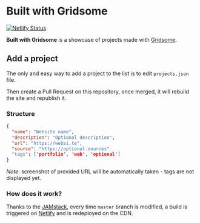 # Built with Gridsome

[![Netlify Status](https://api.netlify.com/api/v1/badges/de71dc2d-137d-4d12-9f21-16ef16dc3ef0/deploy-status)](https://app.netlify.com/sites/built-with-gridsome/deploys)

**Built with Gridsome** is a showcase of projects made with [Gridsome](https://gridsome.org).

## Add a project

The only and easy way to add a project to the list is to edit `projects.json` file.

Then create a Pull Request on this repository, once merged, it will rebuild the site and republish it.

### Structure

```json
{
  "name": "Website name",
  "description": "Optional description",
  "url": "https://websi.te",
  "source": "https://optional.sources"
  "tags": ['portfolio', 'web', 'optional']
}
```

*Note*: screenshot of provided URL will be automatically taken - tags are not displayed yet.

### How does it work?

Thanks to the [JAMstack](https://jamstack.org), every time `master` branch is modified, a build is triggered on [Netlify](https://www.netlify.com) and is redeployed on the CDN.

